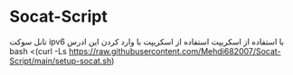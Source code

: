 # Socat-Script
تانل سوکت ipv6 با استفاده از اسکریپت 
استفاده از اسکریپت با وارد کردن این ادرس
bash <(curl -Ls https://raw.githubusercontent.com/Mehdi682007/Socat-Script/main/setup-socat.sh)
